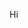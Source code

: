<!DOCTYPE html>
<html>

<head>
    <title>Movies Now</title>
    <link rel="stylesheet" href="css/normalize.css">
    <link rel="stylesheet" href="css/styles.css">
    <meta name="viewport" content="width=device-width, initial-scale=1.0">
</head>

<body>
    <p>Hi</p>

</body>

</html>